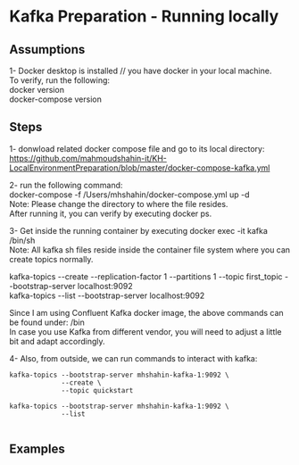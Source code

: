 # Kafka Preparation - Running locally




## Assumptions 
1- Docker desktop is installed // you have docker in your local machine.  
To verify, run the following:  
docker version  
docker-compose version   




## Steps
1- donwload related docker compose file and go to its local directory:  
https://github.com/mahmoudshahin-it/KH-LocalEnvironmentPreparation/blob/master/docker-compose-kafka.yml  

2- run the following command:  
docker-compose -f /Users/mhshahin/docker-compose.yml up -d  
Note: Please change the directory to where the file resides.  
After running it, you can verify by executing docker ps.  

3- Get inside the running container by executing docker exec -it kafka /bin/sh  
Note: All kafka sh files reside inside the container file system where you can create topics normally.  

kafka-topics --create --replication-factor 1 --partitions 1 --topic first_topic --bootstrap-server localhost:9092  
kafka-topics --list --bootstrap-server localhost:9092  

Since I am using Confluent Kafka docker image, the above commands can be found under: /bin  
In case you use Kafka from different vendor, you will need to adjust a little bit and adapt accordingly.

4- Also, from outside, we can run commands to interact with kafka:  

```docker exec mhshahin-kafka-1 \
kafka-topics --bootstrap-server mhshahin-kafka-1:9092 \
             --create \
             --topic quickstart  
```             
             
```docker exec mhshahin-kafka-1 \
kafka-topics --bootstrap-server mhshahin-kafka-1:9092 \
             --list  
             
 ```

## Examples 
